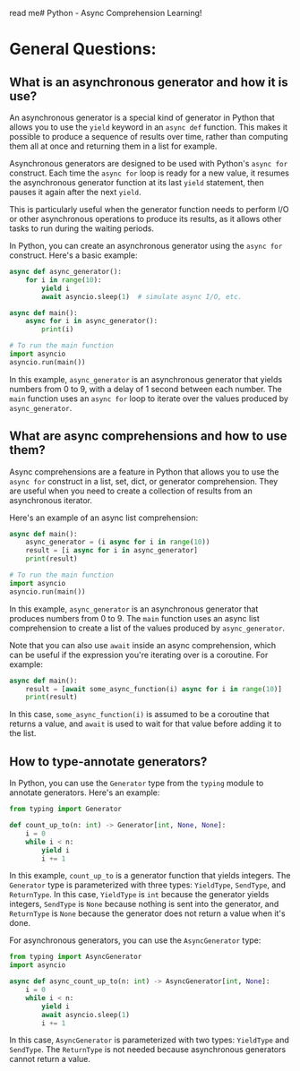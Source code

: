 read me# Python - Async Comprehension Learning!


# General Questions:




## What is an asynchronous generator and how it is use?
An asynchronous generator is a special kind of generator in Python that allows you to use the `yield` keyword in an `async def` function.
This makes it possible to produce a sequence of results over time, rather than computing them all at once and returning them in a list for
example.

Asynchronous generators are designed to be used with Python's `async for` construct. Each time the `async for` loop is ready for a new value,
it resumes the asynchronous generator function at its last `yield` statement, then pauses it again after the next `yield`.

This is particularly useful when the generator function needs to perform I/O or other asynchronous operations to produce its results, as it
allows other tasks to run during the waiting periods.


In Python, you can create an asynchronous generator using the `async for` construct. Here's a basic example:

```python
async def async_generator():
    for i in range(10):
        yield i
        await asyncio.sleep(1)  # simulate async I/O, etc.

async def main():
    async for i in async_generator():
        print(i)

# To run the main function
import asyncio
asyncio.run(main())
```

In this example, `async_generator` is an asynchronous generator that yields numbers from 0 to 9, with a delay of 1 second between each
number. The `main` function uses an `async for` loop to iterate over the values produced by `async_generator`.




## What are async comprehensions and how to use them?
Async comprehensions are a feature in Python that allows you to use the `async for` construct in a list, set, dict, or generator
comprehension. They are useful when you need to create a collection of results from an asynchronous iterator.

Here's an example of an async list comprehension:

```python
async def main():
    async_generator = (i async for i in range(10))
    result = [i async for i in async_generator]
    print(result)

# To run the main function
import asyncio
asyncio.run(main())
```

In this example, `async_generator` is an asynchronous generator that produces numbers from 0 to 9. The `main` function uses an async list
comprehension to create a list of the values produced by `async_generator`.

Note that you can also use `await` inside an async comprehension, which can be useful if the expression you're iterating over is a coroutine.
For example:

```python
async def main():
    result = [await some_async_function(i) async for i in range(10)]
    print(result)
```

In this case, `some_async_function(i)` is assumed to be a coroutine that returns a value, and `await` is used to wait for that value before
adding it to the list.




## How to type-annotate generators?
In Python, you can use the `Generator` type from the `typing` module to annotate generators. Here's an example:

```python
from typing import Generator

def count_up_to(n: int) -> Generator[int, None, None]:
    i = 0
    while i < n:
        yield i
        i += 1
```

In this example, `count_up_to` is a generator function that yields integers. The `Generator` type is parameterized with three types:
`YieldType`, `SendType`, and `ReturnType`. In this case, `YieldType` is `int` because the generator yields integers, `SendType` is `None`
because nothing is sent into the generator, and `ReturnType` is `None` because the generator does not return a value when it's done.

For asynchronous generators, you can use the `AsyncGenerator` type:

```python
from typing import AsyncGenerator
import asyncio

async def async_count_up_to(n: int) -> AsyncGenerator[int, None]:
    i = 0
    while i < n:
        yield i
        await asyncio.sleep(1)
        i += 1
```

In this case, `AsyncGenerator` is parameterized with two types: `YieldType` and `SendType`. The `ReturnType` is not needed because
asynchronous generators cannot return a value.